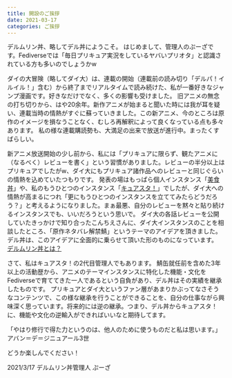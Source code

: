 ```yaml
---
title: 開設のご挨拶
date: 2021-03-17
categories: ご挨拶
---
```


デルムリン丼、略してデル丼にようこそ。
はじめまして、管理人のぷーざです。Fediverseでは「毎日プリキュア実況をしているヤバいプリオタ」と認識されている方も多いのでしょうかw

ダイの大冒険（略してダイ大）は、連載の開始（連載前の読み切り「デルパ！イルイル！」含む）から終了までリアルタイムで読み続けた、私が一番好きなジャンプ漫画です。好きなだけでなく、多くの影響も受けました。
旧アニメの無念の打ち切りから、はや20余年。新作アニメが始まると聞いた時には我が耳を疑い、連載当時の情熱がすぐに蘇っていきました。この新アニメ、今のところは原作のイメージを損なうことなく、むしろ再解釈によって良くなっている点も多々あります。
私の様な連載購読勢も、大満足の出来で放送が進行中。まったくすばらしい。

新アニメ放送開始の少し前から、私には「プリキュアに限らず、観たアニメに（なるべく）レビューを書く」という習慣がありました。レビューの半分以上はプリキュアでしたがw、ダイ大にもプリキュア諸作品へのレビューと同じぐらいの情熱を込めていたつもりです。
発表の場はもっぱら個人インスタンス「[美食丼](https://mstdn.b-shock.org/)」や、私のもうひとつのインスタンス「[キュアスタ！](https://precure.ml)」でしたが、ダイ大への情熱が高まるにつれ「更にもうひとつのインスタンスを立ててみたらどうだろう？」と考えるようになりました。まぁ最悪、自分のレビューを黙々と貼り続けるインスタンスでも、いいだろうという思いで。
ダイ大の各話レビューを公開していたきっかけで知り合ったこんちえさんに、ダイ大インスタンスのことを相談したところ、「原作ネタバレ解禁鯖」というテーマのアイデアを頂きました。デル丼は、このアイデアに全面的に乗らせて頂いた形のものになっています。
[デルムリン丼とは？](/articles/about)

さて、私はキュアスタ！の2代目管理人でもあります。
鯖缶就任前を含めた3年以上の活動歴から、アニメのテーマインスタンスに特化した機能・文化をFediverseで育ててきた一人であるという自負があり、デル丼はその実績を継承したものです。
プリキュアとダイ大というファン層があまりかぶってなさそうなコンテンツで、この様な継承を行うことができることを、自分の仕事ながら興味深く思っています。将来的には逆の継承。つまり、デル丼からキュアスタ！に、機能や文化の逆輸入ができればいいなと期待してます。


「やはり修行で得た力というのは、他人のために使うものだと私は思います。」
アバン＝デ＝ジニュアール3世

どうか楽しんでください！

2021/3/17
デルムリン丼管理人 ぷーざ
